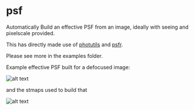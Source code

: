 # psf
Automatically Build an effective PSF from an image, ideally with seeing and pixelscale provided.

This has directly made use of [photutils](https://photutils.readthedocs.io/en/stable/) and [psfr](https://github.com/sibirrer/psfr).

Please see more in the examples folder.

Example effective PSF built for a defocused image:

![alt text](https://github.com/cylammarco/psf/blob/main/examples/sbig_image/cpt1m013-kb76-20140501-0422-e90_psf.png?raw=true)

and the stmaps used to build that

![alt text](https://github.com/cylammarco/psf/blob/main/examples/sbig_image/cpt1m013-kb76-20140501-0422-e90_psf_stamps.png?raw=true)
